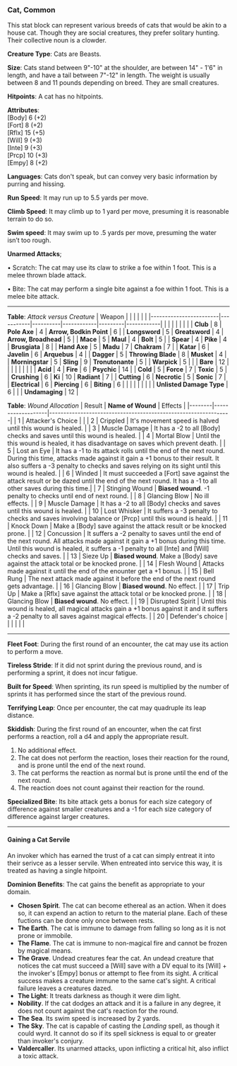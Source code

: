 ### Cat, Common
This stat block can represent various breeds of cats that would be akin to a house cat. Though they are social creatures, they prefer solitary hunting. Their collective noun is a clowder.

**Creature Type**: Cats are Beasts.

**Size**: Cats stand between 9"-10" at the shoulder, are between 14" - 1'6" in length, and have a tail between 7"-12" in length. The weight is usually between 8 and 11 pounds depending on breed. They are small creatures.

**Hitpoints**: A cat has no hitpoints.

**Attributes**:  
[Body] 6  (+2)  
[Fort] 8  (+2)  
[Rflx] 15 (+5)  
[Will] 9  (+3)  
[Inte] 9  (+3)  
[Prcp] 10 (+3)  
[Empy] 8  (+2)  

**Languages**: Cats don't speak, but can convey very basic information by purring and hissing.

**Run Speed**: It may run up to 5.5 yards per move.

**Climb Speed**: It may climb up to 1 yard per move, presuming it is reasonable terrain to do so.

**Swim speed**: It may swim up to .5 yards per move, presuming the water isn’t too rough.

**Unarmed Attacks**;

 • Scratch: The cat may use its claw to strike a foe within 1 foot. This is a melee thrown blade attack.

 • Bite: The cat may perform a single bite against a foe within 1 foot. This is a melee bite attack.

-----

**Table**: *Attack versus Creature*
| Weapon                 |          |            |         |            |         |
|------------------------|-----------|----------|------------|---------|------------|
|                        |          |            |         |            |         |
| **Club**                   | 8      | **Pole Axe**       | 4      | **Arrow, Bodkin Point**    | 6     |
| **Longsword**              | 5      | **Greatsword**     | 4      | **Arrow, Broadhead**       | 5     |
| **Mace**                   | 5      | **Maul**           | 4      | **Bolt**                   | 5     |
| **Spear**                  | 4      | **Pike**           | 4      | **Brusgiata**              | 8     |
| **Hand Axe**               | 5      | **Madu**           | 7      | **Chakram**                | 7     |
| **Katar**                  | 6      | **Javelin**        | 6      | **Arquebus**               | 4     |
| **Dagger**                 | 5      | **Throwing Blade** | 8      | **Musket**                 | 4     |
| **Morningstar**            | 5      | **Sling**          | 9      | **Tronutonante**           | 5     |
| **Warpick**                | 5      |              |              | **Bare**                   | 12    |
|                        |           |          |            |         |            |
| **Acid**                   | 4      | **Fire**           | 6      | **Psychic**               | 14     |
| **Cold**                   | 5      | **Force**          | 7      | **Toxic**                 | 5      |
| **Crushing**               | 6      | **Ki**             | 10     | **Radiant**               | 7      |
| **Cutting**                | 6      | **Necrotic**       | 5      | **Sonic**                 | 7      |
| **Electrical**             | 6      | **Piercing**       | 6      | **Biting**                | 6      |
|                        |           |          |            |         |            |
| **Unlisted Damage Type** | 6  |                    |              | **Undamaging** | 12 |



**Table**: *Wound Allocation*
| Result | **Name of Wound** | Effects                                                        |
|--------|-------------------|----------------------------------------------------------------|
|   1    | Attacker's Choice |                                                                |
|   2    | Crippled          | It's movement speed is halved until this wound is healed.      |
|   3    | Muscle Damage     | It has a -2 to all [Body] checks and saves until this wound is healed. |
|   4    | Mortal Blow       | Until the this wound is healed, it has disadvantage on saves which prevent death. |
|   5    | Lost an Eye       | It has a -1 to its attack rolls until the end of the next round. During this time, attacks made against it gain a +1 bonus to their result. It also suffers a -3 penalty to checks and saves relying on its sight until this wound is healed. |
|   6    | Winded            | It must succeeded a [Fort] save against the attack result or be dazed until the end of the next round. It has a -1 to all other saves during this time.|
|   7    | Stinging Wound    | **Biased wound**. -1 penalty to checks until end of next round. |
|   8    | Glancing Blow     | No ill effects.                                     |
|   9    | Muscle Damage     | It has a -2 to all [Body] checks and saves until this wound is healed. |
|   10   | Lost Whisker       | It suffers a -3 penalty to checks and saves involving balance or [Prcp] until this wound is heald. |
|   11   | Knock Down        | Make a [Body] save against the attack result or be knocked prone. |
|   12   | Concussion        | It suffers a -2 penalty to saves until the end of the next round. All attacks made against it gain a +1 bonus during this time. Until this wound is healed, it suffers a -1 penalty to all [Inte] and [Will] checks and saves. |
|   13   | Sieze Up          | **Biased wound**. Make a [Body] save against the attack total or be knocked prone. |
|   14   | Flesh Wound       | Attacks made against it until the end of the enounter get a +1 bonus. |
|   15   | Bell Rung         | The next attack made against it before the end of the next round gets advantage.  |
|   16   | Glancing Blow     | **Biased wound**. No effect. |
|   17   | Trip Up           | Make a [Rflx] save against the attack total or be knocked prone.                                  |
|   18   | Glancing Blow     | **Biased wound**. No effect. |
|   19   | Disrupted Spirit  | Until this wound is healed, all magical attacks gain a +1 bonus against it and it suffers a -2 penalty to all saves against magical effects. |
|   20   | Defender's choice |                                   |
|        |                                                |                                   |

-----

**Fleet Foot**: During the first round of an encounter, the cat may use its action to perform a move.

**Tireless Stride**: If it did not sprint during the previous round, and is performing a sprint, it does not incur fatigue.

**Built for Speed**: When sprinting, its run speed is multiplied by the number of sprints it has performed since the start of the previous round.

**Terrifying Leap**: Once per encounter, the cat may quadruple its leap distance.

**Skiddish**: During the first round of an encounter, when the cat first performs a reaction, roll a d4 and apply the appropriate result.  
1. No additional effect.
2. The cat does not perform the reaction, loses their reaction for the round, and is prone until the end of the next round.
3. The cat performs the reaction as normal but is prone until the end of the next round.
4. The reaction does not count against their reaction for the round.

**Specialized Bite**: Its bite attack gets a bonus for each size category of difference against smaller creatures and a -1 for each size category of difference against larger creatures.

-----

#### Gaining a Cat Servile

An invoker which has earned the trust of a cat can simply entreat it into their serivce as a lesser servile. When entreated into service this way, it is treated as having a single hitpoint.

**Dominion Benefits**: The cat gains the benefit as appropriate to your domain.  
* **Chosen Spirit**. The cat can become ethereal as an action. When it does so, it can expend an action to return to the material plane. Each of these fuctions can be done only once between rests.
* **The Earth**. The cat is immune to damage from falling so long as it is not prone or immobile.
* **The Flame**. The cat is immune to non-magical fire and cannot be frozen by magical means.
* **The Grave**. Undead creatures fear the cat. An undead creature that notices the cat must succeed a [Will] save with a DV equal to its [Will] + the invoker's [Empy] bonus or attempt to flee from its sight. A critical success makes a creature immune to the same cat's sight. A critical failure leaves a creatures dazed.
* **The Light**: It treats darkness as though it were dim light.
* **Nobility**. If the cat dodges an attack and it is a failure in any degree, it does not count against the cat's reaction for the round.
* **The Sea**. Its swim speed is increased by 2 yards.
* **The Sky**. The cat is capable of casting the *Landing* spell, as though it could wyrd. It cannot do so if its spell sickness is equal to or greater than invoker's conjury.
* **Valdercaller**. Its unarmed attacks, upon inflicting a critical hit, also inflict a toxic attack.
